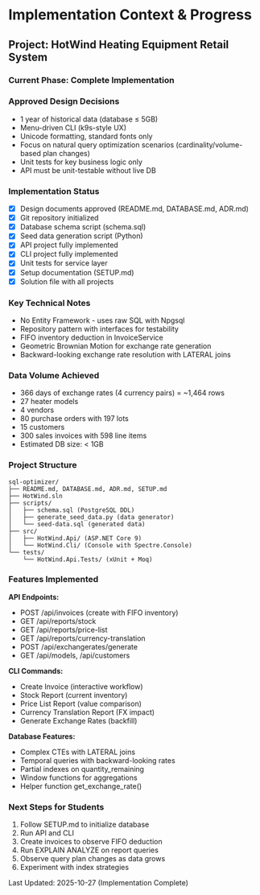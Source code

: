 # Implementation Context & Progress

## Project: HotWind Heating Equipment Retail System

### Current Phase: Complete Implementation

### Approved Design Decisions
- 1 year of historical data (database ≤ 5GB)
- Menu-driven CLI (k9s-style UX)
- Unicode formatting, standard fonts only
- Focus on natural query optimization scenarios (cardinality/volume-based plan changes)
- Unit tests for key business logic only
- API must be unit-testable without live DB

### Implementation Status
- [x] Design documents approved (README.md, DATABASE.md, ADR.md)
- [x] Git repository initialized
- [x] Database schema script (schema.sql)
- [x] Seed data generation script (Python)
- [x] API project fully implemented
- [x] CLI project fully implemented
- [x] Unit tests for service layer
- [x] Setup documentation (SETUP.md)
- [x] Solution file with all projects

### Key Technical Notes
- No Entity Framework - uses raw SQL with Npgsql
- Repository pattern with interfaces for testability
- FIFO inventory deduction in InvoiceService
- Geometric Brownian Motion for exchange rate generation
- Backward-looking exchange rate resolution with LATERAL joins

### Data Volume Achieved
- 366 days of exchange rates (4 currency pairs) = ~1,464 rows
- 27 heater models
- 4 vendors
- 80 purchase orders with 197 lots
- 15 customers
- 300 sales invoices with 598 line items
- Estimated DB size: < 1GB

### Project Structure
```
sql-optimizer/
├── README.md, DATABASE.md, ADR.md, SETUP.md
├── HotWind.sln
├── scripts/
│   ├── schema.sql (PostgreSQL DDL)
│   ├── generate_seed_data.py (data generator)
│   └── seed-data.sql (generated data)
├── src/
│   ├── HotWind.Api/ (ASP.NET Core 9)
│   └── HotWind.Cli/ (Console with Spectre.Console)
└── tests/
    └── HotWind.Api.Tests/ (xUnit + Moq)
```

### Features Implemented

**API Endpoints:**
- POST /api/invoices (create with FIFO inventory)
- GET /api/reports/stock
- GET /api/reports/price-list
- GET /api/reports/currency-translation
- POST /api/exchangerates/generate
- GET /api/models, /api/customers

**CLI Commands:**
- Create Invoice (interactive workflow)
- Stock Report (current inventory)
- Price List Report (value comparison)
- Currency Translation Report (FX impact)
- Generate Exchange Rates (backfill)

**Database Features:**
- Complex CTEs with LATERAL joins
- Temporal queries with backward-looking rates
- Partial indexes on quantity_remaining
- Window functions for aggregations
- Helper function get_exchange_rate()

### Next Steps for Students
1. Follow SETUP.md to initialize database
2. Run API and CLI
3. Create invoices to observe FIFO deduction
4. Run EXPLAIN ANALYZE on report queries
5. Observe query plan changes as data grows
6. Experiment with index strategies

Last Updated: 2025-10-27 (Implementation Complete)
